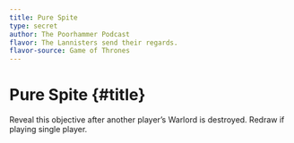 ```yaml
---
title: Pure Spite
type: secret
author: The Poorhammer Podcast
flavor: The Lannisters send their regards.
flavor-source: Game of Thrones
---
```


# Pure Spite {#title}

Reveal this objective after another player’s Warlord is destroyed. Redraw if playing single player.
